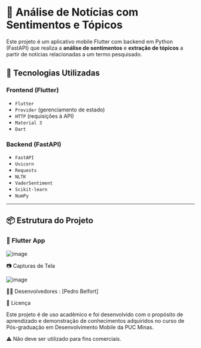 # 📰 Análise de Notícias com Sentimentos e Tópicos

Este projeto é um aplicativo mobile Flutter com backend em Python (FastAPI) que realiza a **análise de sentimentos** e **extração de tópicos** a partir de notícias relacionadas a um termo pesquisado.

## 📱 Tecnologias Utilizadas

### Frontend (Flutter)

- `Flutter`
- `Provider` (gerenciamento de estado)
- `HTTP` (requisições à API)
- `Material 3`
- `Dart`

### Backend (FastAPI)

- `FastAPI`
- `Uvicorn`
- `Requests`
- `NLTK`
- `VaderSentiment`
- `Scikit-learn`
- `NumPy`

---

## 📦 Estrutura do Projeto

### 📁 Flutter App

![image](https://github.com/user-attachments/assets/226f9b48-3788-400c-b8d6-7693be4c4225)

📷 Capturas de Tela

![image](https://github.com/user-attachments/assets/c04e84d1-6737-48fe-a9a7-bb5c1e40c7b1)

👨‍💻 Desenvolvedores : [Pedro Belfort]

📜 Licença

Este projeto é de uso acadêmico e foi desenvolvido com o propósito de aprendizado e demonstração de conhecimentos adquiridos no curso de Pós-graduação em Desenvolvimento Mobile da PUC Minas.

⚠️ Não deve ser utilizado para fins comerciais.

